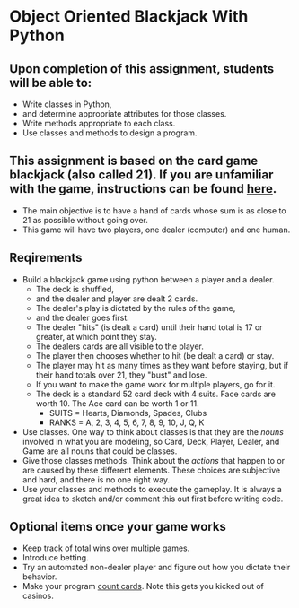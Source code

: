 # Object Oriented Blackjack With Python

## Upon completion of this assignment, students will be able to:
- Write classes in Python, 
- and determine appropriate attributes for those classes.
- Write methods appropriate to each class.
- Use classes and methods to design a program.

## This assignment is based on the card game blackjack (also called 21). If you are unfamiliar with the game, instructions can be found [here](https://bicyclecards.com/how-to-play/blackjack/).
- The main objective is to have a hand of cards whose sum is as close to 21 as possible without going over. 
- This game will have two players, one dealer (computer) and one human.

## Reqirements
- Build a blackjack game using python between a player and a dealer. 
    - The deck is shuffled, 
    - and the dealer and player are dealt 2 cards.  
    - The dealer's play is dictated by the rules of the game, 
    - and the dealer goes first. 
    - The dealer "hits" (is dealt a card) until their hand total is 17 or greater, at which point they stay. 
    - The dealers cards are all visible to the player.
    - The player then chooses whether to hit (be dealt a card) or stay. 
    - The player may hit as many times as they want before staying, but if their hand totals over 21, they "bust" and lose. 
    - If you want to make the game work for multiple players, go for it.
    - The deck is a standard 52 card deck with 4 suits. Face cards are worth 10. The Ace card can be worth 1 or 11. 
        - SUITS = Hearts, Diamonds, Spades, Clubs
        - RANKS = A, 2, 3, 4, 5, 6, 7, 8, 9, 10, J, Q, K
- Use classes. One way to think about classes is that they are the _nouns_ involved in what you are modeling, so Card, Deck, Player, Dealer, and Game are all nouns that could be classes.
- Give those classes methods. Think about the _actions_ that happen to or are caused by these different elements. These choices are subjective and hard, and there is no one right way.
- Use your classes and methods to execute the gameplay. It is always a great idea to sketch and/or comment this out first before writing code.

## Optional items once your game works
- Keep track of total wins over multiple games.
- Introduce betting.
- Try an automated non-dealer player and figure out how you dictate their behavior.
- Make your program [count cards](https://en.wikipedia.org/wiki/Card_counting). Note this gets you kicked out of casinos.
